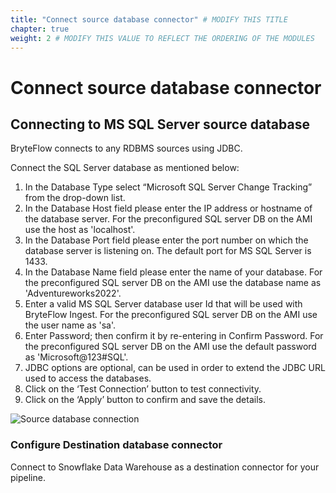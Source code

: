 ```yaml
---
title: "Connect source database connector" # MODIFY THIS TITLE
chapter: true
weight: 2 # MODIFY THIS VALUE TO REFLECT THE ORDERING OF THE MODULES
---
```


# **Connect source database connector**<!-- MODIFY THIS HEADING -->

## Connecting to MS SQL Server source database <!-- MODIFY THIS SUBHEADING -->
BryteFlow connects to any RDBMS sources using JDBC. 

Connect the SQL Server database as mentioned below:

1. In the Database Type select “Microsoft SQL Server Change Tracking” from the drop-down list.
2. In the Database Host field please enter the IP address or hostname of the database server. For the preconfigured SQL server DB on the AMI use the host as 'localhost'.
3. In the Database Port field please enter the port number on which the database server is listening on. The default port for MS SQL Server is 1433.
4. In the Database Name field please enter the name of your database. For the preconfigured SQL server DB on the AMI use the database name as 'Adventureworks2022'.
5. Enter a valid MS SQL Server database user Id that will be used with BryteFlow Ingest. For the preconfigured SQL server DB on the AMI use the user name as 'sa'.
6. Enter Password; then confirm it by re-entering in Confirm Password. For the preconfigured SQL server DB on the AMI use the default password as 'Microsoft@123#SQL'.
7. JDBC options are optional, can be used in order to extend the JDBC URL used to access the databases.
8. Click on the ‘Test Connection’ button to test connectivity.
9. Click on the ‘Apply’ button to confirm and save the details.


![Source database connection](/images/src1.png)
 
### Configure Destination database connector <!-- MODIFY THIS HEADING -->
Connect to Snowflake Data Warehouse as a destination connector for your pipeline. 
